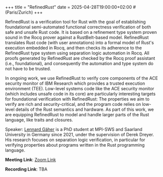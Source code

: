 +++
title = "RefinedRust"
date = 2025-04-28T19:00:00+02:00 # (Paris/Zurich)
+++

RefinedRust is a verification tool for Rust with the goal of establishing foundational semi-automated functional correctness verification of both safe and unsafe Rust code.
It is based on a refinement type system proven sound in the Rocq prover against a RustBelt-based model.
RefinedRust translates Rust code (with user annotations) into a formal model of Rust's execution embedded in Rocq, and then checks its adherence to the RefinedRust type system using separation logic automation in Rocq.
All proofs generated by RefinedRust are checked by the Rocq proof assistant (i.e., foundational), and consequently the automation and type system do not have to be trusted.

In ongoing work, we use RefinedRust to verify core components of the ACE security monitor of IBM Research which provides a  trusted execution environment (TEE).
Low-level systems code like the ACE security monitor (which includes unsafe code in its core) are particularly interesting targets for foundational verification with RefinedRust: The properties we aim to verify are rich and security-critical, and the program code relies on low-level details of the Rust semantics and hardware.
As part of this work, we are equipping RefinedRust to model and handle larger parts of the Rust language, like traits and closures.

Speaker:
[Lennard Gäher](https://people.mpi-sws.org/~gaeher/) is a PhD student at MPI-SWS and Saarland University in Germany since 2021, under the supervision of Derek Dreyer. His research focuses on separation logic verification, in particular for verifying properties about programs written in the Rust programming language.

**Meeting Link**: [Zoom Link](https://ethz.zoom.us/j/64556412079)

**Recording Link**: TBA
